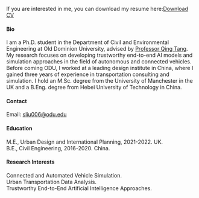 

If you are interested in me, you can download my resume here:[Download CV](static/assets/CV_SIJIE%20LIU.pdf)


#### Bio

I am a Ph.D. student in the Department of Civil and Environmental Engineering at Old Dominion University, advised by [Professor Qing Tang](https://sites.google.com/view/qingtang).  
My research focuses on developing trustworthy end-to-end AI models and simulation approaches in the field of autonomous and connected vehicles.  
Before coming ODU, I worked at a leading design institute in China, where I gained three years of experience in transportation consulting and simulation. I hold an M.Sc. degree from the University of Manchester in the UK and a B.Eng. degree from Hebei University of Technology in China.


#### Contact

Email: sliu006@odu.edu

#### Education
M.E., Urban Design and International Planning, 2021-2022. UK.\
B.E., Civil Engineering,  2016-2020. China.



#### Research Interests
Connected and Automated Vehicle Simulation.\
Urban Transportation Data Analysis.\
Trustworthy End-to-End Artificial Intelligence Approaches.

